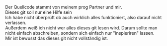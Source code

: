 Der Quellcode stammt von meinem prog Partner und mir. </br>
Dieses git soll nur eine Hilfe sein </br>
Ich habe nicht überprüft ob auch wirklich alles funktioniert, also darauf nicht verlassen. </br>
Außerdem weiß ich nicht wer alles dieses git lesen wird. Darum sollte man nicht einfach abschreiben, sondern sich einfach nur "inspieriren" lassen. </br>
Mir ist bewusst das dieses git nicht vollständig ist.
